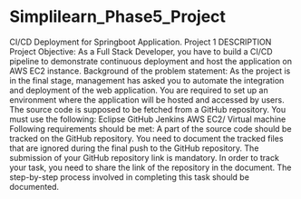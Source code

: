 # Simplilearn_Phase5_Project
CI/CD Deployment for Springboot Application. Project 1   DESCRIPTION  Project Objective:   As a Full Stack Developer, you have to build a CI/CD pipeline to demonstrate continuous deployment and host the application on AWS EC2 instance.     Background of the problem statement:   As the project is in the final stage, management has asked you to automate the integration and deployment of the web application. You are required to set up an environment where the application will be hosted and accessed by users. The source code is supposed to be fetched from a GitHub repository.     You must use the following:   Eclipse  GitHub  Jenkins  AWS EC2/ Virtual machine     Following requirements should be met:   A part of the source code should be tracked on the GitHub repository. You need to document the tracked files that are ignored during the final push to the GitHub repository.  The submission of your GitHub repository link is mandatory. In order to track your task, you need to share the link of the repository in the document.  The step-by-step process involved in completing this task should be documented.
